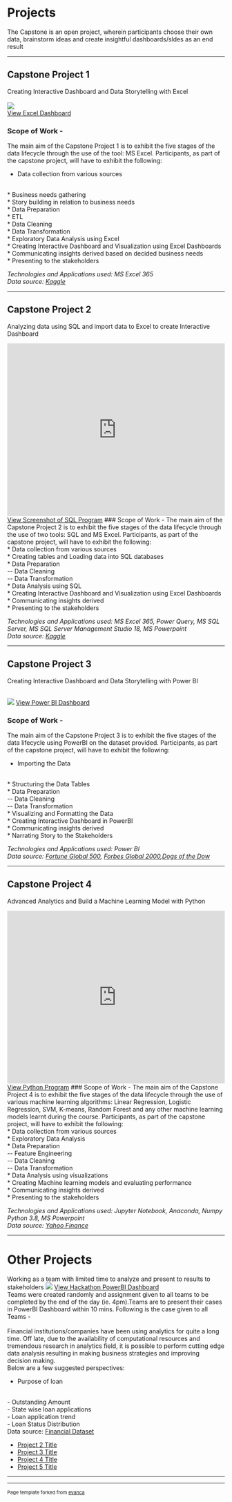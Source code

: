 # Projects
The Capstone is an open project, wherein participants choose their own data, brainstorm ideas and create insightful dashboards/sldes as an end result

---
## Capstone Project 1 
Creating Interactive Dashboard and Data Storytelling with Excel
<br>
<br>
<img src="images/Capstone1_worldhappy.jpg?raw=true"/>
<br>
<a href="pdf/World Happiness.pdf" target="_blank">View Excel Dashboard</a>

### Scope of Work -
The main aim of the Capstone Project 1 is to exhibit the five stages of the data lifecycle through the use of the tool: MS Excel. Participants, as part of the capstone project, will have to exhibit the following:
<br>
* Data collection from various sources
<br>
* Business needs gathering
<br>
* Story building in relation to business needs
<br>
* Data Preparation
<br>
* ETL
<br>
* Data Cleaning
<br>
* Data Transformation
<br>
* Exploratory Data Analysis using Excel
<br>
* Creating Interactive Dashboard and Visualization using Excel Dashboards
<br>
* Communicating insights derived based on decided business needs
<br>
* Presenting to the stakeholders
<br>
<p><em>Technologies and Applications used: MS Excel 365</em><br>
  <em>Data source: <a href="https://kaggle.com/unsdsn/world-happiness" target="_blank">Kaggle</a></em>
</p>

---
## Capstone Project 2
Analyzing data using SQL and import data to Excel to create Interactive Dashboard
<br>
<iframe src="https://onedrive.live.com/embed?cid=17723187F2149456&amp;resid=17723187F2149456%213033&amp;authkey=AHpj1UQSiLHrJJY&amp;em=2&amp;wdAr=1.7777777777777777" width="100%" height="400px" frameborder="0">This is an embedded <a target="_blank" href="https://office.com">Microsoft Office</a> presentation, powered by <a target="_blank" href="https://office.com/webapps">Office</a>.</iframe>
<br>
<a href="pdf/SQL Program.pdf" target="_blank">View Screenshot of SQL Program</a>
<!--[MS SQL](/pdf/sample_presentation.pdf)-->
<!-- <img src="images/Capstone2 - Wish.jpg?raw=true"/> -->
### Scope of Work -
The main aim of the Capstone Project 2 is to exhibit the five stages of the data lifecycle through the use of two tools: SQL and MS Excel. Participants, as part of the capstone project, will have to exhibit the following:
<br>
* Data collection from various sources
<br>
* Creating tables and Loading data into SQL databases
<br>
* Data Preparation
<br>
-- Data Cleaning
<br>
-- Data Transformation
<br>
* Data Analysis using SQL
<br>
* Creating Interactive Dashboard and Visualization using Excel Dashboards
<br>
* Communicating insights derived
<br>
* Presenting to the stakeholders

<p><em>Technologies and Applications used: MS Excel 365, Power Query, MS SQL Server, MS SQL Server Management Studio 18, MS Powerpoint</em><br>
  <em>Data source: <a href="https://kaggle.com/jmmvutu/summer-products-and-sales-in-ecommerce-wish" target="_blank">Kaggle</a></em>
</p>

---
## Capstone Project 3
Creating Interactive Dashboard and Data Storytelling with Power BI
<br>
<br>
<!--[Power BI](http://example.com/)-->
<img src="images/Capstone3_PowerBI_Forbes.jpg?raw=true"/>
<a href="pdf/Capstone_3_Forbes_Fortune.pdf" target="_blank">View Power BI Dashboard</a>

### Scope of Work -
The main aim of the Capstone Project 3 is to exhibit the five stages of the data lifecycle using PowerBI on the dataset provided. Participants, as part of the capstone project, will have to exhibit the following:
<br>
* Importing the Data
<br>
* Structuring the Data Tables
<br>
* Data Preparation
<br>
-- Data Cleaning
<br>
-- Data Transformation
<br>
* Visualizing and Formatting the Data
<br>
* Creating Interactive Dashboard in PowerBI
<br>
* Communicating insights derived
<br>
* Narrating Story to the Stakeholders

<p><em>Technologies and Applications used: Power BI</em><br>
  <em>Data source: <a href="https://fortune.com/global500/" target="_blank">Fortune Global 500</a>, <a href="https://https://www.forbes.com/global2000/#38188663335d" target="_blank">Forbes Global 2000</a>,<a href="https://www.dogsofthedow.com/most-active-stocks-today.htm" target="_blank">Dogs of the Dow</a></em>
</p>

  
---
## Capstone Project 4
Advanced Analytics and Build a Machine Learning Model with Python
<iframe src="https://onedrive.live.com/embed?cid=17723187F2149456&amp;resid=17723187F2149456%213036&amp;authkey=ADMxYP8ZFD_T6EQ&amp;em=2&amp;wdAr=1.7777777777777777" width="100%" height="400px" frameborder="0">This is an embedded <a target="_blank" href="https://office.com">Microsoft Office</a> presentation, powered by <a target="_blank" href="https://office.com/webapps">Office</a>.</iframe>
<br>
<a href="pdf/Stock Price_Master.pdf" target="_blank">View Python Program</a>
### Scope of Work -
The main aim of the Capstone Project 4 is to exhibit the five stages of the data lifecycle through the use of various machine learning algorithms: Linear Regression, Logistic Regression, SVM, K-means, Random Forest and any other machine learning models learnt during the course. Participants, as part of the capstone project, will have to exhibit the following:
<br>
* Data collection from various sources
<br>
* Exploratory Data Analysis
<br>
* Data Preparation
<br>
-- Feature Engineering
<br>
-- Data Cleaning
<br>
-- Data Transformation
<br>
* Data Analysis using visualizations
<br>
* Creating Machine learning models and evaluating performance
<br>
* Communicating insights derived
<br>
* Presenting to the stakeholders

<p><em>Technologies and Applications used: Jupyter Notebook, Anaconda, Numpy Python 3.8, MS Powerpoint</em><br>
  <em>Data source: <a href="https://sg.finance.yahoo.com/topic/stocks/" target="_blank">Yahoo Finance</a></em>
</p>


<!--[Python](http://example.com/)-->
<!--<img src="images/Capstone4_Python_EDA.jpg?raw=true"/>-->



----

# Other Projects
<!--[Power Bi Hackathon](http://example.com/)-->
Working as a team with limited time to analyze and present to results to stakeholders
<img src="images/Hackathon.jpg?raw=true"/>
<a href="pdf/Hackathon.pdf" target="_blank">View Hackathon PowerBI Dashboard</a>
<br>
Teams were created randomly and assignment given to all teams to be completed by the end of the day (ie. 4pm).Teams are to present their cases in PowerBI Dashboard within 10 mins. Following is the case given to all Teams -
<br>
<br>
Financial institutions/companies have been using analytics for quite a long time.
Off late, due to the availability of computational resources and tremendous research in analytics field,
it is possible to perform cutting edge data analysis resulting in making business strategies and improving decision making.
<br>
Below are a few suggested perspectives:
<br>
- Purpose of loan
<br>
- Outstanding Amount
<br>
- State wise loan applications
<br>
- Loan application trend
<br>
- Loan Status Distribution
<br>
Data source: <a href="https://drive.google.com/drive/folders/1bzq8TtP7PDheGpOq79IAqLxgxx4BULoC?usp=sharing" target="_blank">Financial Dataset</a>


- [Project 2 Title](http://example.com/)
- [Project 3 Title](http://example.com/)
- [Project 4 Title](http://example.com/)
- [Project 5 Title](http://example.com/)

---




---
<p style="font-size:11px">Page template forked from <a href="https://github.com/evanca/quick-portfolio">evanca</a></p>
<!-- Remove above link if you don't want to attibute -->
